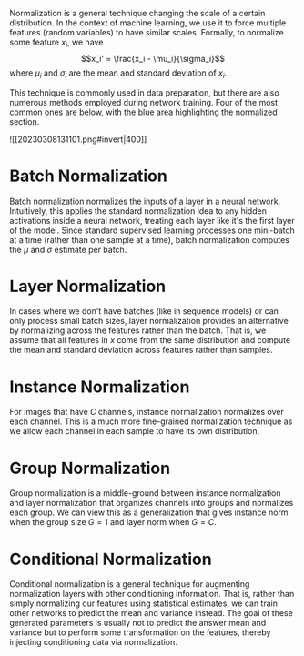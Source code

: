 Normalization is a general technique changing the scale of a certain distribution. In the context of machine learning, we use it to force multiple features (random variables) to have similar scales. Formally, to normalize some feature $x_i$, we have $$x_i' = \frac{x_i - \mu_i}{\sigma_i}$$ where $\mu_i$ and $\sigma_i$ are the mean and standard deviation of $x_i$.

This technique is commonly used in data preparation, but there are also numerous methods employed during network training. Four of the most common ones are below, with the blue area highlighting the normalized section.

![[20230308131101.png#invert|400]]

# Batch Normalization
Batch normalization normalizes the inputs of a layer in a neural network. Intuitively, this applies the standard normalization idea to any hidden activations inside a neural network, treating each layer like it's the first layer of the model. Since standard supervised learning processes one mini-batch at a time (rather than one sample at a time), batch normalization computes the $\mu$ and $\sigma$ estimate per batch.

# Layer Normalization
In cases where we don't have batches (like in sequence models) or can only process small batch sizes, layer normalization provides an alternative by normalizing across the features rather than the batch. That is, we assume that all features in $x$ come from the same distribution and compute the mean and standard deviation across features rather than samples.

# Instance Normalization
For images that have $C$ channels, instance normalization normalizes over each channel. This is a much more fine-grained normalization technique as we allow each channel in each sample to have its own distribution.

# Group Normalization
Group normalization is a middle-ground between instance normalization and layer normalization that organizes channels into groups and normalizes each group. We can view this as a generalization that gives instance norm when the group size $G = 1$ and layer norm when $G = C$.

# Conditional Normalization
Conditional normalization is a general technique for augmenting normalization layers with other conditioning information. That is, rather than simply normalizing our features using statistical estimates, we can train other networks to predict the mean and variance instead. The goal of these generated parameters is usually not to predict the answer mean and variance but to perform some transformation on the features, thereby injecting conditioning data via normalization.